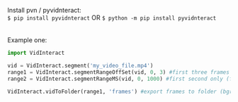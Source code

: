 Install pvn / pyvidnteract:\
`$ pip install pyvidnteract` OR `$ python -m pip install pyvidnteract`
\
\
\
Example one:
```python
import VidInteract

vid = VidInteract.segment('my_video_file.mp4')
range1 = VidInteract.segmentRangeOffSet(vid, 0, 3) #first three frames (offset vals)
range2 = VidInteract.segmentRangeMS(vid, 0, 1000) #first second only (first 1000 ms)

VidInteract.vidToFolder(range1, 'frames') #export frames to folder (bgr 4 some reason)
```







